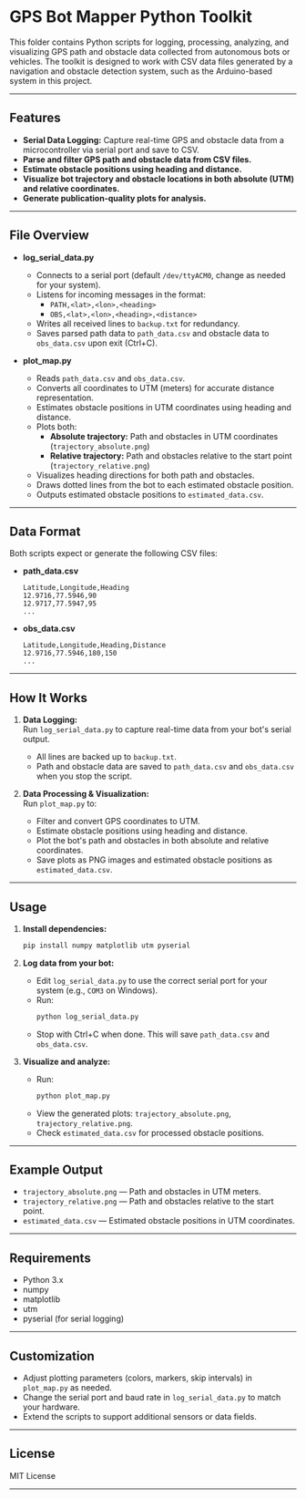 # GPS Bot Mapper Python Toolkit

This folder contains Python scripts for logging, processing, analyzing, and visualizing GPS path and obstacle data collected from autonomous bots or vehicles. The toolkit is designed to work with CSV data files generated by a navigation and obstacle detection system, such as the Arduino-based system in this project.

---

## Features

- **Serial Data Logging:** Capture real-time GPS and obstacle data from a microcontroller via serial port and save to CSV.
- **Parse and filter GPS path and obstacle data from CSV files.**
- **Estimate obstacle positions using heading and distance.**
- **Visualize bot trajectory and obstacle locations in both absolute (UTM) and relative coordinates.**
- **Generate publication-quality plots for analysis.**

---

## File Overview

- **log_serial_data.py**  
  - Connects to a serial port (default `/dev/ttyACM0`, change as needed for your system).
  - Listens for incoming messages in the format:
    - `PATH,<lat>,<lon>,<heading>`
    - `OBS,<lat>,<lon>,<heading>,<distance>`
  - Writes all received lines to `backup.txt` for redundancy.
  - Saves parsed path data to `path_data.csv` and obstacle data to `obs_data.csv` upon exit (Ctrl+C).

- **plot_map.py**  
  - Reads `path_data.csv` and `obs_data.csv`.
  - Converts all coordinates to UTM (meters) for accurate distance representation.
  - Estimates obstacle positions in UTM coordinates using heading and distance.
  - Plots both:
    - **Absolute trajectory:** Path and obstacles in UTM coordinates (`trajectory_absolute.png`)
    - **Relative trajectory:** Path and obstacles relative to the start point (`trajectory_relative.png`)
  - Visualizes heading directions for both path and obstacles.
  - Draws dotted lines from the bot to each estimated obstacle position.
  - Outputs estimated obstacle positions to `estimated_data.csv`.

---

## Data Format

Both scripts expect or generate the following CSV files:

- **path_data.csv**
  ```
  Latitude,Longitude,Heading
  12.9716,77.5946,90
  12.9717,77.5947,95
  ...
  ```

- **obs_data.csv**
  ```
  Latitude,Longitude,Heading,Distance
  12.9716,77.5946,180,150
  ...
  ```

---

## How It Works

1. **Data Logging:**  
   Run `log_serial_data.py` to capture real-time data from your bot's serial output.  
   - All lines are backed up to `backup.txt`.
   - Path and obstacle data are saved to `path_data.csv` and `obs_data.csv` when you stop the script.

2. **Data Processing & Visualization:**  
   Run `plot_map.py` to:
   - Filter and convert GPS coordinates to UTM.
   - Estimate obstacle positions using heading and distance.
   - Plot the bot's path and obstacles in both absolute and relative coordinates.
   - Save plots as PNG images and estimated obstacle positions as `estimated_data.csv`.

---

## Usage

1. **Install dependencies:**
   ```sh
   pip install numpy matplotlib utm pyserial
   ```

2. **Log data from your bot:**
   - Edit `log_serial_data.py` to use the correct serial port for your system (e.g., `COM3` on Windows).
   - Run:
     ```sh
     python log_serial_data.py
     ```
   - Stop with Ctrl+C when done. This will save `path_data.csv` and `obs_data.csv`.

3. **Visualize and analyze:**
   - Run:
     ```sh
     python plot_map.py
     ```
   - View the generated plots: `trajectory_absolute.png`, `trajectory_relative.png`.
   - Check `estimated_data.csv` for processed obstacle positions.

---

## Example Output

- `trajectory_absolute.png` — Path and obstacles in UTM meters.
- `trajectory_relative.png` — Path and obstacles relative to the start point.
- `estimated_data.csv` — Estimated obstacle positions in UTM coordinates.

---

## Requirements

- Python 3.x
- numpy
- matplotlib
- utm
- pyserial (for serial logging)

---

## Customization

- Adjust plotting parameters (colors, markers, skip intervals) in `plot_map.py` as needed.
- Change the serial port and baud rate in `log_serial_data.py` to match your hardware.
- Extend the scripts to support additional sensors or data fields.

---

## License

MIT License

---